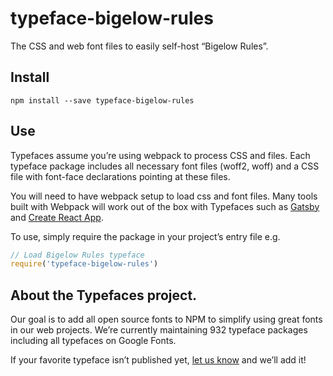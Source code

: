 
# typeface-bigelow-rules

The CSS and web font files to easily self-host “Bigelow Rules”.

## Install

`npm install --save typeface-bigelow-rules`

## Use

Typefaces assume you’re using webpack to process CSS and files. Each typeface
package includes all necessary font files (woff2, woff) and a CSS file with
font-face declarations pointing at these files.

You will need to have webpack setup to load css and font files. Many tools built
with Webpack will work out of the box with Typefaces such as [Gatsby](https://github.com/gatsbyjs/gatsby)
and [Create React App](https://github.com/facebookincubator/create-react-app).

To use, simply require the package in your project’s entry file e.g.

```javascript
// Load Bigelow Rules typeface
require('typeface-bigelow-rules')
```

## About the Typefaces project.

Our goal is to add all open source fonts to NPM to simplify using great fonts in
our web projects. We’re currently maintaining 932 typeface packages
including all typefaces on Google Fonts.

If your favorite typeface isn’t published yet, [let us know](https://github.com/KyleAMathews/typefaces)
and we’ll add it!
